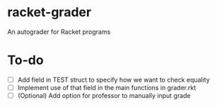 # racket-grader
An autograder for Racket programs

# To-do #
- [ ] Add field in TEST struct to specify how we want to check equality
- [ ] Implement use of that field in the main functions in grader.rkt
- [ ] (Optional) Add option for professor to manually input grade 
